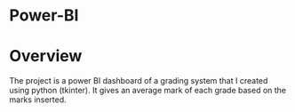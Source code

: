 # Power-BI
# Overview
The project is a power BI dashboard of a grading system that I created using python (tkinter).
It gives an average mark of each grade based on the marks inserted.
